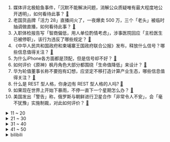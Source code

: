 1. 媒体评北极鲶鱼事件，「沉默不能解决问题，消解公众质疑唯有最大程度地公开透明」，如何看待此事？ [:link:](https://www.zhihu.com/question/622176670)
2. 老国货品牌「活力 28」直播间火了，一夜爆卖 500 万，三个「老头」被临时抽调做直播，如何看待此事？ [:link:](https://www.zhihu.com/question/622471397)
3. 入职体检报告写「智商偏低，用人单位酌情考虑」，涉事医院回应「主检医生已被停职」，该行为违反了哪些规定？ [:link:](https://www.zhihu.com/question/621862811)
4. 《中华人民共和国政府和柬埔寨王国政府联合公报》发布，释放什么信号？哪些信息值得关注？ [:link:](https://www.zhihu.com/question/622354058)
5. 为什么iPhone各方面都是顶配，但是信号却不好？ [:link:](https://www.zhihu.com/question/620251417)
6. 如何评价《原神》枫丹角色大部分都围绕「生命值降低」来设计？ [:link:](https://www.zhihu.com/question/622299643)
7. 华为轮值董事长称不要抱有幻想，应坚定不移打造计算产业生态，哪些信息值得关注？ [:link:](https://www.zhihu.com/question/622476180)
8. 什么是 REST 型人格，你身边有 REST 型人格的人吗? [:link:](https://www.zhihu.com/question/621657625)
9. 如果现在世界上开始下暴雨，不停一直下一个星期怎么办？ [:link:](https://www.zhihu.com/question/396738191)
10. 美国发出「警告」称，俄罗斯与朝鲜进行卫星合作「非常令人不安」，会「毫不犹豫」实施制裁，对此如何评价？ [:link:](https://www.zhihu.com/question/622003043)
<details>
<summary>11 ~ 20</summary>

11. 公司发的加班餐自己不吃带回去给孩子吃，你是怎样看这样的同事? [:link:](https://www.zhihu.com/question/621933367)
12. 如何评价《战锤40k》星际战士屠杀阿凡达的图片引起大量的人不满？ [:link:](https://www.zhihu.com/question/622467889)
13. 你愿意一辈子租房吗？你认为租房占工资多大比例是合理的？ [:link:](https://www.zhihu.com/question/621466916)
14. 如何评价《原神》4.1版本变成页游？ [:link:](https://www.zhihu.com/question/622330630)
15. 美官员担忧乌克兰难熬冬天，称俄导弹产量已超过战前水平，俄乌局势将如何变化？如何评价俄军工综合体的复兴？ [:link:](https://www.zhihu.com/question/622481014)
16. 如何评价许宏宇执导，彭昱畅和侯明昊主演的电视剧《异人之下》？ [:link:](https://www.zhihu.com/question/615568542)
17. 科研圈里，为什么一些学科的女教授尤其少？ [:link:](https://www.zhihu.com/question/27404441)
18. 如何看待「米哈游支付中心」IOS 支付宝小程序被下架？ [:link:](https://www.zhihu.com/question/621638989)
19. 报道称华为 Mate 60 Pro 和 Mate 60 Pro+ 出货量已调至两千万台，透露哪些信息？ [:link:](https://www.zhihu.com/question/622026607)
20. 英 RC-135 侦察机险被俄军战机击落，目前当地局势如何？ [:link:](https://www.zhihu.com/question/622188415)
</details>
<details>
<summary>21 ~ 30</summary>

21. 引力和其它力不能统一的根源在哪里？ [:link:](https://www.zhihu.com/question/343532094)
22. 知情人士称茅台酒心巧克力分经典、减糖两种口味，最低定价 35 元一盒，如何看待这一售价？ [:link:](https://www.zhihu.com/question/622016837)
23. 2023赛季F1新加坡大奖赛，赛恩斯夺冠，诺里斯第二，汉密尔顿第三，如何评价这场比赛？ [:link:](https://www.zhihu.com/question/622495125)
24. 当你觉得生活喘不过气的时候，有哪些治愈自己的方式？ [:link:](https://www.zhihu.com/question/622160146)
25. 如何评价周冬雨、章宇、张宥浩主演的电影《鹦鹉杀》？ [:link:](https://www.zhihu.com/question/534455407)
26. 立案后，开庭前，应该联系法官沟通什么事情呢？ [:link:](https://www.zhihu.com/question/621769575)
27. 如何评价吴倩、李佳航主演的古装悬疑剧《九义人》？ [:link:](https://www.zhihu.com/question/622221987)
28. 《三国演义》里有哪些比较搞笑的细节? [:link:](https://www.zhihu.com/question/28815531)
29. 如何评价古天乐、张智霖、吴镇宇、胡杏儿主演的悬疑犯罪电影《暗杀风暴》？ [:link:](https://www.zhihu.com/question/601063054)
30. 当你心里难过的时候，是自己消化掉好还是找人倾诉？不会产生心理依赖吗？ [:link:](https://www.zhihu.com/question/620725501)
</details>
<details>
<summary>31 ~ 40</summary>

31. 网络主播吴川偷逃税被追缴并处罚 1359 万元，经提醒、督促、约谈警示后仍拒不配合，哪些信息值得关注？ [:link:](https://www.zhihu.com/question/622390775)
32. 释怀的尽头是遗忘吗？ [:link:](https://www.zhihu.com/question/621462718)
33. 如果只有一天时间玩成都，你推荐哪条线路？ [:link:](https://www.zhihu.com/question/613848311)
34. 当领导的是不是看不得员工清闲? [:link:](https://www.zhihu.com/question/607604488)
35. 为什么鹿肉没有像牛肉和羊肉那样被作为广泛的食材？ [:link:](https://www.zhihu.com/question/36009733)
36. 研究称每天久坐超 10 小时痴呆症风险「迅速增加」，如何从医学角度解读？工作需经常久坐怎么办？ [:link:](https://www.zhihu.com/question/622480242)
37. 辽宁男篮官宣杨鸣卸任主帅，乌戈·洛佩斯正式出任辽篮主教练，如何看待此事？ [:link:](https://www.zhihu.com/question/622481281)
38. 如何评价2023年湖南省大学生程序设计竞赛(HNCPC)? [:link:](https://www.zhihu.com/question/622456798)
39. 美国普惠发动机被曝「罕见缺陷」，可能导致全球数百架客机停飞，具体情况如何？哪些航司会受波及？ [:link:](https://www.zhihu.com/question/622101091)
40. 年轻人不买手机却迷上买手机壳，背后原因是什么？你有没有「换了壳和壁纸就像换了新手机」的感觉？ [:link:](https://www.zhihu.com/question/622367426)
</details>
<details>
<summary>41 ~ 50</summary>

41. 如何评价《一人之下》漫画 639（678）话？ [:link:](https://www.zhihu.com/question/622123951)
42. 怎么做才不吼孩子？ [:link:](https://www.zhihu.com/question/621946409)
43. 为什么刀塔2没有菜刀队的说法？ [:link:](https://www.zhihu.com/question/621478967)
44. 爸爸带娃，能带给娃什么？ [:link:](https://www.zhihu.com/question/615937175)
45. 华为Mate60pro的卫星通话功能是怎么做到内置天线的？ [:link:](https://www.zhihu.com/question/620351669)
46. 网易发内部信回应员工因抑郁症离世，称未发现HR因BUG威胁员工证据。此事是否会影响大家入职大厂？ [:link:](https://www.zhihu.com/question/621998618)
47. 23-24 赛季英超西汉姆联 1:3 曼城，如何评价这场比赛？ [:link:](https://www.zhihu.com/question/622394032)
48. 买郊区的大房子，还是市区的小房子？ [:link:](https://www.zhihu.com/question/622152364)
49. 什么叫真正的释怀？ [:link:](https://www.zhihu.com/question/620017933)
50. 为什么现在老师老是强调孩子教育是家长和老师的共同责任？ [:link:](https://www.zhihu.com/question/621792217)
</details><details>
<summary>bilibili</summary>

</details>